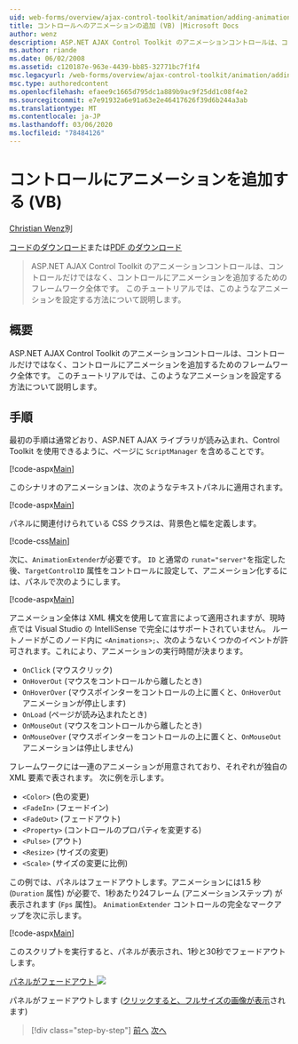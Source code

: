 ```yaml
---
uid: web-forms/overview/ajax-control-toolkit/animation/adding-animation-to-a-control-vb
title: コントロールへのアニメーションの追加 (VB) |Microsoft Docs
author: wenz
description: ASP.NET AJAX Control Toolkit のアニメーションコントロールは、コントロールだけではなく、コントロールにアニメーションを追加するためのフレームワーク全体です。 このチュートリアルでは、
ms.author: riande
ms.date: 06/02/2008
ms.assetid: c120187e-963e-4439-bb85-32771bc7f1f4
msc.legacyurl: /web-forms/overview/ajax-control-toolkit/animation/adding-animation-to-a-control-vb
msc.type: authoredcontent
ms.openlocfilehash: efaee9c1665d795dc1a889b9ac9f25dd1c08f4e2
ms.sourcegitcommit: e7e91932a6e91a63e2e46417626f39d6b244a3ab
ms.translationtype: MT
ms.contentlocale: ja-JP
ms.lasthandoff: 03/06/2020
ms.locfileid: "78484126"
---
```

# <a name="adding-animation-to-a-control-vb"></a>コントロールにアニメーションを追加する (VB)

[Christian Wenz](https://github.com/wenz)別

[コードのダウンロード](https://download.microsoft.com/download/f/9/a/f9a26acd-8df4-4484-8a18-199e4598f411/Animation1.vb.zip)または[PDF のダウンロード](https://download.microsoft.com/download/6/7/1/6718d452-ff89-4d3f-a90e-c74ec2d636a3/animation1VB.pdf)

> ASP.NET AJAX Control Toolkit のアニメーションコントロールは、コントロールだけではなく、コントロールにアニメーションを追加するためのフレームワーク全体です。 このチュートリアルでは、このようなアニメーションを設定する方法について説明します。

## <a name="overview"></a>概要

ASP.NET AJAX Control Toolkit のアニメーションコントロールは、コントロールだけではなく、コントロールにアニメーションを追加するためのフレームワーク全体です。 このチュートリアルでは、このようなアニメーションを設定する方法について説明します。

## <a name="steps"></a>手順

最初の手順は通常どおり、ASP.NET AJAX ライブラリが読み込まれ、Control Toolkit を使用できるように、ページに `ScriptManager` を含めることです。

[!code-aspx[Main](adding-animation-to-a-control-vb/samples/sample1.aspx)]

このシナリオのアニメーションは、次のようなテキストパネルに適用されます。

[!code-aspx[Main](adding-animation-to-a-control-vb/samples/sample2.aspx)]

パネルに関連付けられている CSS クラスは、背景色と幅を定義します。

[!code-css[Main](adding-animation-to-a-control-vb/samples/sample3.css)]

次に、`AnimationExtender`が必要です。 `ID` と通常の `runat="server"`を指定した後、`TargetControlID` 属性をコントロールに設定して、アニメーション化するには、パネルで次のようにします。

[!code-aspx[Main](adding-animation-to-a-control-vb/samples/sample4.aspx)]

アニメーション全体は XML 構文を使用して宣言によって適用されますが、現時点では Visual Studio の IntelliSense で完全にはサポートされていません。 ルートノードがこのノード内に `<Animations>;`、次のようないくつかのイベントが許可されます。これにより、アニメーションの実行時間が決まります。

- `OnClick` (マウスクリック)
- `OnHoverOut` (マウスをコントロールから離したとき)
- `OnHoverOver` (マウスポインターをコントロールの上に置くと、`OnHoverOut` アニメーションが停止します)
- `OnLoad` (ページが読み込まれたとき)
- `OnMouseOut` (マウスをコントロールから離したとき)
- `OnMouseOver` (マウスポインターをコントロールの上に置くと、`OnMouseOut` アニメーションは停止しません)

フレームワークには一連のアニメーションが用意されており、それぞれが独自の XML 要素で表されます。 次に例を示します。

- `<Color>` (色の変更)
- `<FadeIn>` (フェードイン)
- `<FadeOut>` (フェードアウト)
- `<Property>` (コントロールのプロパティを変更する)
- `<Pulse>` (アウト)
- `<Resize>` (サイズの変更)
- `<Scale>` (サイズの変更に比例)

この例では、パネルはフェードアウトします。アニメーションには1.5 秒 (`Duration` 属性) が必要で、1秒あたり24フレーム (アニメーションステップ) が表示されます (`Fps` 属性)。 `AnimationExtender` コントロールの完全なマークアップを次に示します。

[!code-aspx[Main](adding-animation-to-a-control-vb/samples/sample5.aspx)]

このスクリプトを実行すると、パネルが表示され、1秒と30秒でフェードアウトします。

[パネルがフェードアウト ![](adding-animation-to-a-control-vb/_static/image2.png)](adding-animation-to-a-control-vb/_static/image1.png)

パネルがフェードアウトします ([クリックすると、フルサイズの画像が表示](adding-animation-to-a-control-vb/_static/image3.png)されます)

> [!div class="step-by-step"]
> [前へ](dynamically-controlling-updatepanel-animations-cs.md)
> [次へ](executing-several-animations-at-the-same-time-vb.md)
